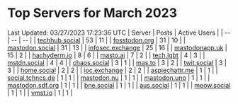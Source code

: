 # Top Servers for March 2023
Last Updated: 03/27/2023 17:23:36 UTC
| Server | Posts | Active Users |
| -- | -- | -- |
| [techhub.social](https://techhub.social/tags/PowerShell) | 53 | 11 |
| [fosstodon.org](https://fosstodon.org/tags/PowerShell) | 31 | 10 |
| [mastodon.social](https://mastodon.social/tags/PowerShell) | 31 | 13 |
| [infosec.exchange](https://infosec.exchange/tags/PowerShell) | 25 | 16 |
| [mastodonapp.uk](https://mastodonapp.uk/tags/PowerShell) | 15 | 2 |
| [hachyderm.io](https://hachyderm.io/tags/PowerShell) | 8 | 6 |
| [masto.ai](https://masto.ai/tags/PowerShell) | 7 | 2 |
| [tech.lgbt](https://tech.lgbt/tags/PowerShell) | 4 | 3 |
| [mstdn.social](https://mstdn.social/tags/PowerShell) | 4 | 4 |
| [chaos.social](https://chaos.social/tags/PowerShell) | 3 | 1 |
| [mas.to](https://mas.to/tags/PowerShell) | 3 | 2 |
| [twit.social](https://twit.social/tags/PowerShell) | 3 | 3 |
| [home.social](https://home.social/tags/PowerShell) | 2 | 2 |
| [ioc.exchange](https://ioc.exchange/tags/PowerShell) | 2 | 2 |
| [aspiechattr.me](https://aspiechattr.me/tags/PowerShell) | 1 | 1 |
| [social.tchncs.de](https://social.tchncs.de/tags/PowerShell) | 1 | 1 |
| [mastodon.nu](https://mastodon.nu/tags/PowerShell) | 1 | 1 |
| [mastodon.uno](https://mastodon.uno/tags/PowerShell) | 1 | 1 |
| [mastodon.sdf.org](https://mastodon.sdf.org/tags/PowerShell) | 1 | 1 |
| [bne.social](https://bne.social/tags/PowerShell) | 1 | 1 |
| [aus.social](https://aus.social/tags/PowerShell) | 1 | 1 |
| [meow.social](https://meow.social/tags/PowerShell) | 1 | 1 |
| [vmst.io](https://vmst.io/tags/PowerShell) | 1 | 1 |
